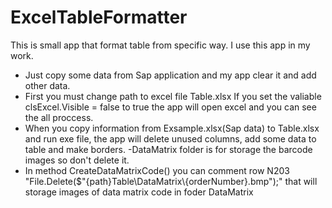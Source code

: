# ExcelTableFormatter
This is small app that format table from specific way.
I use this app in my work.
 - Just copy some data from Sap application and my app clear it and add other data.
 - First you must change path to excel file Table.xlsx
If you set the valiable clsExcel.Visible = false to true
the app will open excel and you can see the all proccess.
 - When you copy information from Exsample.xlsx(Sap data) to Table.xlsx and run exe file, the app
will delete unused columns, add some data to table and make borders.
-DataMatrix folder is for storage the barcode images so don't delete it.
 - In method CreateDataMatrixCode() you can comment row N203 "File.Delete($"{path}Table\\DataMatrix\\{orderNumber}.bmp");"
that will storage images of data matrix code in foder DataMatrix
